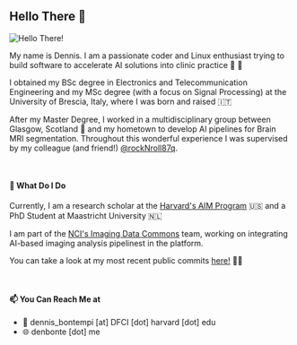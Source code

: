 ## Hello There 👀

![Hello There!](assets/hello_there.gif)

My name is Dennis. I am a passionate coder and Linux enthusiast trying to build software to accelerate AI solutions into clinic practice 🤖 🏥

I obtained my BSc degree in Electronics and Telecommunication Engineering and my MSc degree (with a focus on Signal Processing) at the University of Brescia, Italy, where I was born and raised 🇮🇹

After my Master Degree, I worked in a multidisciplinary group between Glasgow, Scotland 🏴󠁧󠁢󠁳󠁣󠁴󠁿 and my hometown to develop AI pipelines for Brain MRI segmentation. Throughout this wonderful experience I was supervised by my colleague (and friend!) [@rockNroll87q](https://github.com/rockNroll87q).

<br>

#### 🌱 What Do I Do

Currently, I am a research scholar at the [Harvard's AIM Program](https://github.com/AIM-Harvard) 🇺🇸 and a PhD Student at Maastricht University 🇳🇱

I am part of the [NCI's Imaging Data Commons](https://github.com/ImagingDataCommons) team, working on integrating AI-based imaging analysis pipelinest in the platform.

You can take a look at my most recent public commits [here!](https://github.com/search?o=desc&q=author%3Adenbonte&s=committer-date&type=Commits) 👨‍💻

<br>

#### 📫 You Can Reach Me at

* 📧  dennis_bontempi [at] DFCI [dot] harvard [dot] edu
* 🌐  denbonte [dot] me

